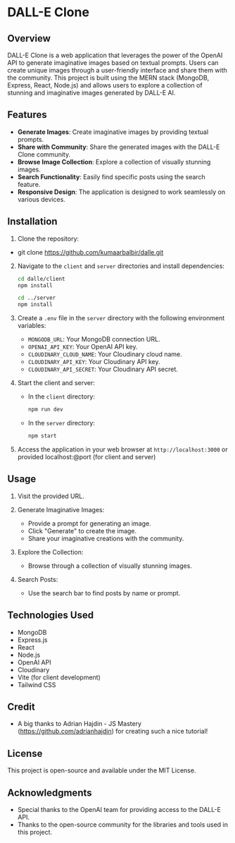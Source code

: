 # DALL-E Clone

## Overview

DALL-E Clone is a web application that leverages the power of the OpenAI API to generate imaginative images based on textual prompts. Users can create unique images through a user-friendly interface and share them with the community. This project is built using the MERN stack (MongoDB, Express, React, Node.js) and allows users to explore a collection of stunning and imaginative images generated by DALL-E AI.

## Features

- **Generate Images**: Create imaginative images by providing textual prompts.
- **Share with Community**: Share the generated images with the DALL-E Clone community.
- **Browse Image Collection**: Explore a collection of visually stunning images.
- **Search Functionality**: Easily find specific posts using the search feature.
- **Responsive Design**: The application is designed to work seamlessly on various devices.

## Installation

1. Clone the repository:
- git clone https://github.com/kumaarbalbir/dalle.git


2. Navigate to the `client` and `server` directories and install dependencies:
   ```bash
   cd dalle/client
   npm install

   cd ../server
   npm install
   ```

3. Create a `.env` file in the `server` directory with the following environment variables:

   - `MONGODB_URL`: Your MongoDB connection URL.
   - `OPENAI_API_KEY`: Your OpenAI API key.
   - `CLOUDINARY_CLOUD_NAME`: Your Cloudinary cloud name.
   - `CLOUDINARY_API_KEY`: Your Cloudinary API key.
   - `CLOUDINARY_API_SECRET`: Your Cloudinary API secret.

4. Start the client and server:

   - In the `client` directory:
     ```bash
     npm run dev
     ```

   - In the `server` directory:
     ```bash
     npm start
     ```

5. Access the application in your web browser at `http://localhost:3000` or provided localhost:@port (for client and server)

## Usage

1. Visit the provided URL.

2. Generate Imaginative Images:
   - Provide a prompt for generating an image.
   - Click "Generate" to create the image.
   - Share your imaginative creations with the community.

3. Explore the Collection:
   - Browse through a collection of visually stunning images.

4. Search Posts:
   - Use the search bar to find posts by name or prompt.

## Technologies Used

- MongoDB
- Express.js
- React
- Node.js
- OpenAI API
- Cloudinary
- Vite (for client development)
- Tailwind CSS

## Credit

- A big thanks to Adrian Hajdin - JS Mastery (https://github.com/adrianhajdin) for creating such a nice tutorial!

## License

This project is open-source and available under the MIT License.

## Acknowledgments

- Special thanks to the OpenAI team for providing access to the DALL-E API.
- Thanks to the open-source community for the libraries and tools used in this project.
```
